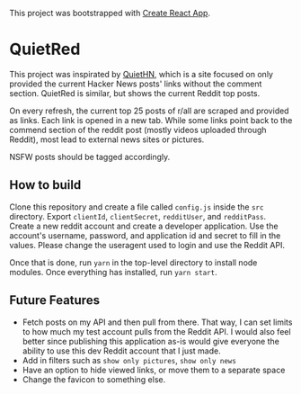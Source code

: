 This project was bootstrapped with [Create React App](https://github.com/facebook/create-react-app).

# QuietRed

This project was inspirated by [QuietHN](https://quiethn.com/), which is a site focused on only provided the current Hacker News posts' links without the comment section.
QuietRed is similar, but shows the current Reddit top posts.

On every refresh, the current top 25 posts of r/all are scraped and provided as links.
Each link is opened in a new tab.
While some links point back to the commend section of the reddit post (mostly videos uploaded through Reddit), most lead to external news sites or pictures.

NSFW posts should be tagged accordingly.

## How to build

Clone this repository and create a file called `config.js` inside the `src` directory. Export `clientId`, `clientSecret`, `redditUser`, and `redditPass`.
Create a new reddit account and create a developer application.
Use the account's username, password, and application id and secret to fill in the values.
Please change the useragent used to login and use the Reddit API.

Once that is done, run `yarn` in the top-level directory to install node modules.
Once everything has installed, run `yarn start`.


## Future Features

- Fetch posts on my API and then pull from there. That way, I can set limits to how much my test account pulls from the Reddit API. I would also feel better since publishing this application as-is would give everyone the ability to use this dev Reddit account that I just made.
- Add in filters such as `show only pictures`, `show only news`
- Have an option to hide viewed links, or move them to a separate space
- Change the favicon to something else.